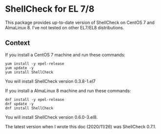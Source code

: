 # ShellCheck for EL 7/8

This package provides up-to-date version of ShellCheck on CentOS 7 and AlmaLinux 8. I've not tested on other EL7/EL8 distributions.

## Context

If you install a CentOS 7 machine and run these commands:

    yum install -y epel-release
    yum update -y
    yum install ShellCheck

You will install ShellCheck version 0.3.8-1.el7

If you install a AlmaLinux 8 machine and run these commands:

	dnf install -y epel-release
	dnf update -y
	dnf install ShellCheck

You will install ShellCheck version 0.6.0-3.el8.

The latest version when I wrote this doc (2020/11/26) was ShellCheck 0.7.1.
